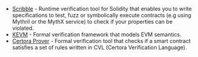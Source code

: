 - [Scribble](https://consensys.net/diligence/scribble/) - Runtime verification tool for Solidity that enables you to write specifications to test, fuzz or symbolically execute contracts (e.g using Mythril or the MythX service) to check if your properties can be violated.
- [KEVM](https://github.com/kframework/evm-semantics) - Formal verification framework that models EVM semantics.
- [Certora Prover](https://certora.atlassian.net/wiki/spaces/CPD/pages) - Formal verification tool that checks if a smart contract satisfies a set of rules written in CVL (Certora Verification Language).
